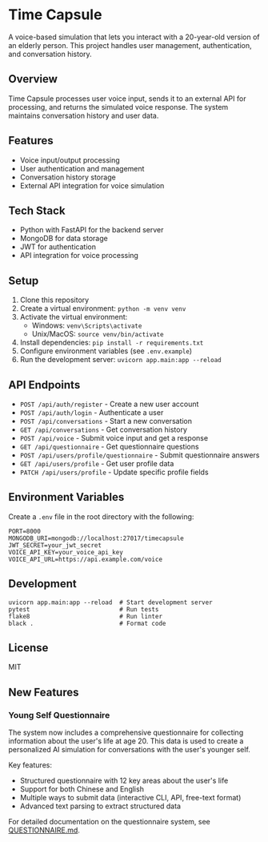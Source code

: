 # Time Capsule

A voice-based simulation that lets you interact with a 20-year-old version of an elderly person. This project handles user management, authentication, and conversation history.

## Overview

Time Capsule processes user voice input, sends it to an external API for processing, and returns the simulated voice response. The system maintains conversation history and user data.

## Features

- Voice input/output processing
- User authentication and management
- Conversation history storage
- External API integration for voice simulation

## Tech Stack

- Python with FastAPI for the backend server
- MongoDB for data storage
- JWT for authentication
- API integration for voice processing

## Setup

1. Clone this repository
2. Create a virtual environment: `python -m venv venv`
3. Activate the virtual environment:
   - Windows: `venv\Scripts\activate`
   - Unix/MacOS: `source venv/bin/activate`
4. Install dependencies: `pip install -r requirements.txt`
5. Configure environment variables (see `.env.example`)
6. Run the development server: `uvicorn app.main:app --reload`

## API Endpoints

- `POST /api/auth/register` - Create a new user account
- `POST /api/auth/login` - Authenticate a user
- `POST /api/conversations` - Start a new conversation
- `GET /api/conversations` - Get conversation history
- `POST /api/voice` - Submit voice input and get a response
- `GET /api/questionnaire` - Get questionnaire questions
- `POST /api/users/profile/questionnaire` - Submit questionnaire answers
- `GET /api/users/profile` - Get user profile data
- `PATCH /api/users/profile` - Update specific profile fields

## Environment Variables

Create a `.env` file in the root directory with the following:

```
PORT=8000
MONGODB_URI=mongodb://localhost:27017/timecapsule
JWT_SECRET=your_jwt_secret
VOICE_API_KEY=your_voice_api_key
VOICE_API_URL=https://api.example.com/voice
```

## Development

```
uvicorn app.main:app --reload  # Start development server
pytest                         # Run tests
flake8                         # Run linter
black .                        # Format code
```

## License

MIT 

## New Features

### Young Self Questionnaire

The system now includes a comprehensive questionnaire for collecting information about the user's life at age 20. This data is used to create a personalized AI simulation for conversations with the user's younger self.

Key features:
- Structured questionnaire with 12 key areas about the user's life
- Support for both Chinese and English
- Multiple ways to submit data (interactive CLI, API, free-text format)
- Advanced text parsing to extract structured data

For detailed documentation on the questionnaire system, see [QUESTIONNAIRE.md](QUESTIONNAIRE.md). 